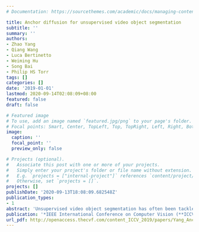 ```yaml
---
# Documentation: https://sourcethemes.com/academic/docs/managing-content/

title: Anchor diffusion for unsupervised video object segmentation
subtitle: ''
summary: ''
authors:
- Zhao Yang
- Qiang Wang
- Luca Bertinetto
- Weiming Hu
- Song Bai
- Philip HS Torr
tags: []
categories: []
date: '2019-01-01'
lastmod: 2020-09-14T02:08:09+08:00
featured: false
draft: false

# Featured image
# To use, add an image named `featured.jpg/png` to your page's folder.
# Focal points: Smart, Center, TopLeft, Top, TopRight, Left, Right, BottomLeft, Bottom, BottomRight.
image:
  caption: ''
  focal_point: ''
  preview_only: false

# Projects (optional).
#   Associate this post with one or more of your projects.
#   Simply enter your project's folder or file name without extension.
#   E.g. `projects = ["internal-project"]` references `content/project/deep-learning/index.md`.
#   Otherwise, set `projects = []`.
projects: []
publishDate: '2020-09-13T18:08:09.682548Z'
publication_types:
- 1
abstract: 'Unsupervised video object segmentation has often been tackled by methods based on recurrent neural networks and optical flow. Despite their complexity, these kinds of approach tend to favour short-term temporal dependencies and are thus prone to accumulating inaccuracies, which cause drift over time. Moreover, simple (static) image segmentation models, alone, can perform competitively against these methods, which further suggests that the way temporal dependencies are modelled should be reconsidered. Motivated by these observations, in this paper we explore simple yet effective strategies to model long-term temporal dependencies. Inspired by the non-local operators, we introduce a technique to establish dense correspondences between pixel embeddings of a reference "anchor" frame and the current one. This allows the learning of pairwise dependencies at arbitrarily long distances without conditioning on intermediate frames. Without online supervision, our approach can suppress the background and precisely segment the foreground object even in challenging scenarios, while maintaining consistent performance over time. With a mean IoU of 81.7%, our method ranks first on the DAVIS-2016 leaderboard of unsupervised methods, while still being competitive against state-of-the-art online semi-supervised approaches. We further evaluate our method on the FBMS dataset and the video saliency dataset ViSal, showing results competitive with the state of the art.'
publication: '*IEEE International Conference on Computer Vision (**ICCV**)*'
url_pdf: http://openaccess.thecvf.com/content_ICCV_2019/papers/Yang_Anchor_Diffusion_for_Unsupervised_Video_Object_Segmentation_ICCV_2019_paper.pdf
---
```

